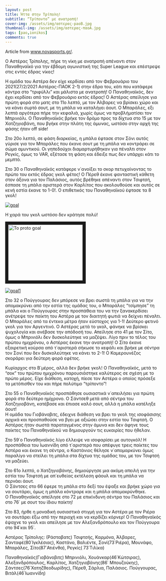 ```yaml
---
layout: post
title: Ήττα στην Τρίπολη!
subtitle: “Τρίποντο” με ανατροπή!
cover-img: /assets/img/αστερας-paoB.jpg
thumbnail-img: /assets/img/αστερας-παοA.jpg
tags: [pao,ionikos]
comments: true
---
```

Article from www.novasports.gr/.

Ο Αστέρας Τρίπολης, πήρε τη νίκη με ανατροπή απέναντι στον Παναθηναϊκό για την έβδομη αγωνιστική της Super League και επέστρεψε στις εντός έδρας νίκες!

Η ομάδα του Αστέρα δεν είχε κερδίσει από τον Φεβρουάριο του 2021(27/2/2021 Αστέρας-ΠΑΟΚ 2-1) στην έδρα του, κάτι που κατάφερε κόντρα στο “τριφύλλι” και μάλιστα με ανατροπή! Ο Παναθηναϊκός, δεν έχει κερδίσει από τον Φεβρουάριο εκτός έδρας!
Ο Αστέρας απείλησε για πρώτη φορά στο ματς στο 11ο λεπτό, με τον Άλβαρες να βρίσκει χώρο και να κάνει συρτό σουτ, με τη μπάλα να καταλήγει άουτ.
Ο Μπαράλες, εξι λεπτά αργότερα πήρε την κεφαλιά, χωρίς όμως να προβλήματίσει τον Μπρινιόλι.
Ο Παναθηναϊκός βρήκε τον δρόμο προς τα δίχτυα στο 15 με τον Χατζηγιοβάνη, που βγήκε στην πλάτη της άμυνας, ωστόσο στην αρχή της φάσης ήταν off side!

Στο 20ο λεπτό, σε φάση διαρκείας, η μπάλα έφτασε στον Σόνι αυτός γύρισε για τον Μπαράλες που έκανε σουτ με τη μπάλα να κοντράρει σε σώμα αμυντικού. Οι γηπεδούχοι διαμαρτυρήθηκαν για πέναλτι στον Ρεγκίς, όμως το VAR, εξέτασε τη φάση και έδειξε πως δεν υπάρχει κάτι το μεμπτό.

Στο 30 ο Παναθηναϊκός κατάφερε ν΄ανοίξει το σκορ πετυχαίνοντας το πρώτο του εκτός έδρας γκολ φέτος! Ο Πέρεθ έκανε φανταστική κάθετη στον άξονα για τον Παλάσιος, αυτός βρέθηκε απέναντι στον Τσιφτσή, έσπασε τη μπάλα αριστερά στον Καρλίτος που ακολουθούσε και αυτός σε κενή εστία έκανε το 1-0!.
Ο επιθετικός του Παναθηναϊκού έφτασε τα 8 γκολ! 

[![goal](https://www.youtube.com/watch?v=TizQ0AuYVvA)](https://www.youtube.com/watch?v=TizQ0AuYVvA)
 
Η χαρά του γκολ ωστόσο δεν κράτησε πολύ!

<a href="http://www.youtube.com/watch?feature=player_embedded&v=TizQ0AuYVvA
" target="_blank"><img src="http://img.youtube.com/vi/TizQ0AuYVvA/0.jpg" 
alt="To proto goal" width="240" height="180" border="10" /></a>


[![goal1](http://img.youtube.com/vi/TizQ0AuYVvA/0.jpg)](http://www.youtube.com/watch?v=TizQ0AuYVvA)

Στο 32 ο Πούγγουρας δεν μπόρεσε να βρει σωστά τη μπάλα για να την απομακρύνει από την εστία της ομάδας του, ο Μπαράλες “τσίμπησε” τη μπάλα και ο Πούγγουρας στην προσπάθεια του να την ξανακερδίσει ανέτρεψε τον παίκτη του Αστέρα με τον διαιτητή φωτιά να δείχνει πέναλτι.
Ο Μπαράλες από τα έντεκα μέτρα ήταν εύστοχος για 1-1! Δεύτερο φετινό γκολ για τον Αργεντινό.
Ο Αστέρας μετά το γκολ, φάνηκε να βρίσκει ψυχολογία και ανέβασε την απόδοσή του. Απείλησε στο 41 με τον Σίτο, όμως ο Μπρινιόλι δεν δυσκολεύτηκε να μαζέψει. Λίγο πριν το τέλος του πρώτου ημιχρόνου, ο Αστέρας έκανε την ανατροπή!
Ο Σίτο έκανε εξαιρετική κούρσα από τ΄αριστερά σήκωσε το κεφάλι και βρήκε με σέντρα τον Σονί που δεν δυσκολεύτηκε να κάνει το 2-1! Ο Καμερουνέζος σκοράρει για δεύτερη φορά εφέτος. 

Κυρίαρχος στο Β΄μέρος, αλλά δεν βρήκε γκολ!
Ο Παναθηναϊκός, μετά το “σοκ” του πρώτου ημιχρόνου παρουσιάστηκε καλύτερος σε σχέση με το πρώτο μέρος. Είχε διάθεση, κατοχή, πίεσε τον Αστέρα ο οποίος πρόσεξε τα μετόπισθεν του και πήρε πολύτιμο “τρίποντο”!

Στο 55 ο Παναθηναϊκός προσπάθησε ουσιαστικά ν΄απειλήσει για πρώτη φορά στο δεύτερο ημίχρονο. Ο Σάντσεθ μετά από σέντρα του Χατζηγιοβάνη, κατέβασε και έπιασε καλό σουτ, αλλά η μπάλα κατέληξε άουτ!  
Η ομάδα του Γιοβάνοβιτς, έδειχνε διάθεση να βρει το γκολ της ισοφάσισης αρχικά και προσπαθούσε να βγει με αξιώσει στην εστία του Τσιφτσή. Ο Αστέρας ήταν σωστά παραταγμένος στην άμυνα και δεν άφηνε τους παίκτες του Παναθηναϊκού να δημιουργούν τις ευκαιρίες που ήθελαν.  

Στο 59΄ο Παναθηναϊκός λίγο έλλειψε να ισοφαρίσει με αυτογκόλ! Η προσπάθεια του Ιωαννίδη από τ΄αριστερά που απέφυγε τρεις παίκτες του Αστέρα και έκανε τη σέντρα, ο Καστάνιος θέλησε ν΄απομαρκύνει όμως παραλίγο να στείλει τη μπάλα στα δίχτυα της ομάδας του, με τον Τσιφτσή να μαζεύει.  

Στο 61ο λεπτό, ο Χατζηγιοβάνης, δημιούργησε μια ακόμη απειλή για την εστία του Τσιφτσή με απ΄ευθείας εκτέλεση φάουλ και τη μπάλα να περνάει άουτ.   
Ο Σάντσες στο 66 έφερε τη μπάλα στο δεξί του έψαξε και βρήκε χώρο για να σουτάρει, όμως η μπάλα κόντραρε και η μπάλα απομακρύνθηκε.  
Ο Παναθηναϊκός απείλησε στο 72 με επικίνδυνη σέντρα του Παλάσιος και στο 76΄ με σουτ του ίδιου παίκτη!

Στο 83, ήρθε η μοναδική ουσιαστικά στιγμή για τον Αστέρα με τον Ριέρα να σουτάρει έξω από την περιοχή και να κερδίζει κόρνερ!
Ο Παναθηναϊκός έψαχνε το γκολ και απείλησε με τον Αλεξανδρόπουλο και τον Πούγγουρα στο 94΄και 95΄.

Αστέρας Τρίπολης: (Ράσταβατς) Τσιφτσής, Καρμόνα, Άλβαρες, Σανταφέ(80΄Ιγκλέσιας), Καστάνο, Βαλιέντε, Σονί(73΄Ριέρα), Μουνάφο, Μπαράλες, Σίτο(87΄Ατιένθα), Ρεγκίς( 73΄Τιλίκα)

Παναθηναϊκός(Γιοβάνοβιτς) Μπρινιόλι, Χουάνκαρ(46΄Κώτσιρας), Αλεξανδρόπουλος, Καρλίτος, Χατζηγιοβάνης(86΄ Μπουζούκης), Σάντσες(76΄Χατηζθεοδωρίδης), Πέρεθ, Σάρλια, Παλάσιος. Πούγγουρας, Βιτάλ(46΄Ιωαννίδη)

